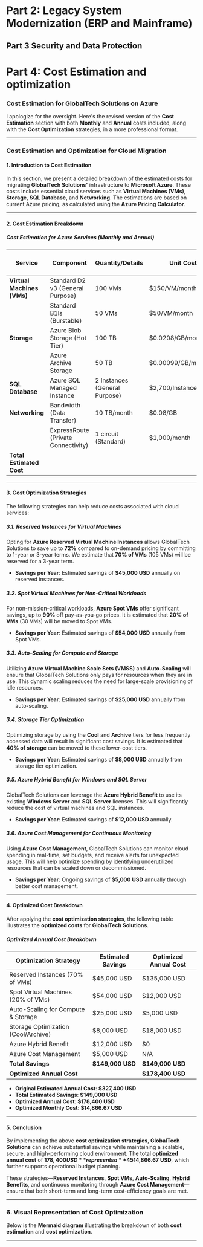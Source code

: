 




# Part 2: Legacy System Modernization (ERP and Mainframe)






## Part 3 Security and Data Protection


# Part 4: Cost Estimation and optimization
### **Cost Estimation for GlobalTech Solutions on Azure**  

I apologize for the oversight. Here's the revised version of the **Cost Estimation** section with both **Monthly** and **Annual** costs included, along with the **Cost Optimization** strategies, in a more professional format.

---

### **Cost Estimation and Optimization for Cloud Migration**

#### **1. Introduction to Cost Estimation**

In this section, we present a detailed breakdown of the estimated costs for migrating **GlobalTech Solutions'** infrastructure to **Microsoft Azure**. These costs include essential cloud services such as **Virtual Machines (VMs)**, **Storage**, **SQL Database**, and **Networking**. The estimations are based on current Azure pricing, as calculated using the **Azure Pricing Calculator**.

---

#### **2. Cost Estimation Breakdown**

##### **Cost Estimation for Azure Services (Monthly and Annual)**

| **Service**                   | **Component**                  | **Quantity/Details**              | **Unit Cost**      | **Estimated Monthly Cost**    | **Estimated Annual Cost**    |
|-------------------------------|---------------------------------|-----------------------------------|--------------------|------------------------------|-----------------------------|
| **Virtual Machines (VMs)**     | Standard D2 v3 (General Purpose) | 100 VMs                          | $150/VM/month      | $15,000 USD                  | $180,000 USD                |
|                               | Standard B1ls (Burstable)       | 50 VMs                           | $50/VM/month       | $2,500 USD                   | $30,000 USD                 |
| **Storage**                    | Azure Blob Storage (Hot Tier)   | 100 TB                           | $0.0208/GB/month   | $2,080 USD                   | $25,000 USD                 |
|                               | Azure Archive Storage           | 50 TB                            | $0.00099/GB/month  | $500 USD                     | $6,000 USD                  |
| **SQL Database**               | Azure SQL Managed Instance      | 2 Instances (General Purpose)    | $2,700/Instance/month | $5,400 USD                | $64,800 USD                 |
| **Networking**                 | Bandwidth (Data Transfer)       | 10 TB/month                      | $0.08/GB           | $800 USD                     | $9,600 USD                  |
|                               | ExpressRoute (Private Connectivity) | 1 circuit (Standard)        | $1,000/month        | $1,000 USD                   | $12,000 USD                 |
| **Total Estimated Cost**       |                                 |                                   |                    | **$27,780 USD**               | **$327,400 USD**            |

---

#### **3. Cost Optimization Strategies**

The following strategies can help reduce costs associated with cloud services:

##### **3.1. Reserved Instances for Virtual Machines**

Opting for **Azure Reserved Virtual Machine Instances** allows GlobalTech Solutions to save up to **72%** compared to on-demand pricing by committing to 1-year or 3-year terms. We estimate that **70% of VMs** (105 VMs) will be reserved for a 3-year term.

- **Savings per Year**: Estimated savings of **$45,000 USD** annually on reserved instances.

##### **3.2. Spot Virtual Machines for Non-Critical Workloads**

For non-mission-critical workloads, **Azure Spot VMs** offer significant savings, up to **90%** off pay-as-you-go prices. It is estimated that **20% of VMs** (30 VMs) will be moved to Spot VMs.

- **Savings per Year**: Estimated savings of **$54,000 USD** annually from Spot VMs.

##### **3.3. Auto-Scaling for Compute and Storage**

Utilizing **Azure Virtual Machine Scale Sets (VMSS)** and **Auto-Scaling** will ensure that GlobalTech Solutions only pays for resources when they are in use. This dynamic scaling reduces the need for large-scale provisioning of idle resources.

- **Savings per Year**: Estimated savings of **$25,000 USD** annually from auto-scaling.

##### **3.4. Storage Tier Optimization**

Optimizing storage by using the **Cool** and **Archive** tiers for less frequently accessed data will result in significant cost savings. It is estimated that **40% of storage** can be moved to these lower-cost tiers.

- **Savings per Year**: Estimated savings of **$8,000 USD** annually from storage tier optimization.

##### **3.5. Azure Hybrid Benefit for Windows and SQL Server**

GlobalTech Solutions can leverage the **Azure Hybrid Benefit** to use its existing **Windows Server** and **SQL Server** licenses. This will significantly reduce the cost of virtual machines and SQL instances.

- **Savings per Year**: Estimated savings of **$12,000 USD** annually.

##### **3.6. Azure Cost Management for Continuous Monitoring**

Using **Azure Cost Management**, GlobalTech Solutions can monitor cloud spending in real-time, set budgets, and receive alerts for unexpected usage. This will help optimize spending by identifying underutilized resources that can be scaled down or decommissioned.

- **Savings per Year**: Ongoing savings of **$5,000 USD** annually through better cost management.

---

#### **4. Optimized Cost Breakdown**

After applying the **cost optimization strategies**, the following table illustrates the **optimized costs** for **GlobalTech Solutions**.

##### **Optimized Annual Cost Breakdown**

| **Optimization Strategy**         | **Estimated Savings**      | **Optimized Annual Cost**  |
|-----------------------------------|----------------------------|----------------------------|
| Reserved Instances (70% of VMs)   | $45,000 USD                | $135,000 USD               |
| Spot Virtual Machines (20% of VMs)| $54,000 USD                | $12,000 USD                |
| Auto-Scaling for Compute & Storage| $25,000 USD                | $5,000 USD                 |
| Storage Optimization (Cool/Archive)| $8,000 USD                 | $18,000 USD                |
| Azure Hybrid Benefit              | $12,000 USD                | $0                         |
| Azure Cost Management             | $5,000 USD                 | N/A                        |
| **Total Savings**                 | **$149,000 USD**           | **$149,000 USD**           |
| **Optimized Annual Cost**         |                            | **$178,400 USD**           |

- **Original Estimated Annual Cost**: **$327,400 USD**
- **Total Estimated Savings**: **$149,000 USD**
- **Optimized Annual Cost**: **$178,400 USD**
- **Optimized Monthly Cost**: **$14,866.67 USD**

---

#### **5. Conclusion**

By implementing the above **cost optimization strategies**, **GlobalTech Solutions** can achieve substantial savings while maintaining a scalable, secure, and high-performing cloud environment. The total **optimized annual cost** of **$178,400 USD** represents a **45% reduction** from the original estimate, allowing the company to allocate resources more effectively and remain within budget. The **optimized monthly cost** comes to approximately **$14,866.67 USD**, which further supports operational budget planning.

These strategies—**Reserved Instances**, **Spot VMs**, **Auto-Scaling**, **Hybrid Benefits**, and continuous monitoring through **Azure Cost Management**—ensure that both short-term and long-term cost-efficiency goals are met.

---

### **6. Visual Representation of Cost Optimization**

Below is the **Mermaid diagram** illustrating the breakdown of both **cost estimation** and **cost optimization**.


---


